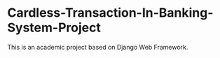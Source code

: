 # Cardless-Transaction-In-Banking-System-Project

This is an academic project based on Django Web Framework.
